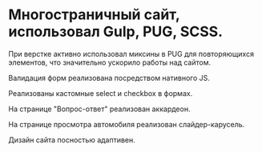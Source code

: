 <h1>Многостраничный сайт, использовал Gulp, PUG, SCSS.</h1>
<p>При верстке активно использовал миксины в PUG для повторяющихся элементов, что значительно ускорило работы над сайтом.</p>
<p>Валидация форм реализована посредством нативного JS.</p>
<p>Реализованы кастомные select и checkbox в формах.</p>
<p>На странице "Вопрос-ответ" реализован аккардеон.</p>
<p>На странице просмотра автомобиля реализован слайдер-карусель.</p>
<p>Дизайн сайта посностью адаптивен.</p>